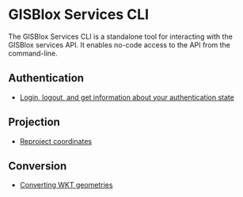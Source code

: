 # GISBlox Services CLI

The GISBlox Services CLI is a standalone tool for interacting with the GISBlox services API. It enables no-code access to the API from the command-line.

## Authentication

- [Login, logout, and get information about your authentication state](https://github.com/GISBlox/gisblox-services-cli/blob/main/documentation/authentication/auth.md)

## Projection

- [Reproject coordinates](https://github.com/GISBlox/gisblox-services-cli/blob/main/documentation/projection/project.md)

## Conversion

- [Converting WKT geometries](https://github.com/GISBlox/gisblox-services-cli/blob/main/documentation/conversion/convert.md)
